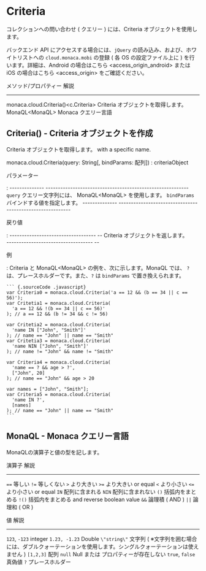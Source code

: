 Criteria
========

コレクションへの問い合わせ ( クエリー ) には、Criteria
オブジェクトを使用します。

<div class="admonition note">

バックエンド API にアクセスする場合には、`jQuery`
の読み込み、および、ホワイトリストへの `cloud.monaca.mobi` の登録 ( 各
OS の設定ファイル上に )
を行います。詳細は、Android の場合はこちら &lt;access\_origin\_android&gt;
または iOS の場合はこちら &lt;access\_origin&gt; をご確認ください。

</div>

  メソッド/プロパティー 解説                  
  ------------------------------------------- -------------------------------------
  monaca.cloud.Criteria()&lt;c.Criteria&gt;   Criteria オブジェクトを取得します。
  MonaQL&lt;MonaQL&gt;                        Monaca クエリー言語

Criteria() - Criteria オブジェクトを作成
----------------------------------------

Criteria オブジェクトを取得します。 with a specific name.

monaca.cloud.Criteria(query: String\[, bindParams: 配列\]) : criteriaObject

パラメーター

:   -------------- ----------------------------------------------------------
      `query`        クエリー文字列には、 MonaQL&lt;MonaQL&gt; を使用します。
      `bindParams`   バインドする値を指定します。
      -------------- ----------------------------------------------------------

戻り値

:   ----------------------------------- --
      Criteria オブジェクトを返します。   
      ----------------------------------- --

例

:   Criteria と MonaQL&lt;MonaQL&gt; の例を、次に示します。MonaQL では、
    `?` は、プレースホルダーです。また、`?` は `bindParams`
    で置き換えられます。

    ``` {.sourceCode .javascript}
    var Criteria0 = monaca.cloud.Criteria('a == 12 && (b == 34 || c == 56)');
    var Critetia1 = monaca.cloud.Criteria(
      'a == 12 && !(b == 34 || c == 56)'
    ); // a == 12 && (b != 34 && c != 56)

    var Critetia2 = monaca.cloud.Criteria(
      'name IN ["John", "Smith"]'
    ); // name == "John" || name == "Smith"
    var Critetia3 = monaca.cloud.Criteria(
      'name NIN ["John", "Smith"]'
    ); // name != "John" && name != "Smith"

    var Criteria4 = monaca.cloud.Criteria(
      'name == ? && age > ?',
      ["John", 20]
    ); // name == "John" && age > 20

    var names = ["John", "Smith"];
    var Criteria5 = monaca.cloud.Criteria(
      'name IN ?',
      [names]
    ); // name == "John" || name == "Smith"
    ```

MonaQL - Monaca クエリー言語
----------------------------

MonaQLの演算子と値の型を記します。

  演算子 解説   
  ------------- --------------------------------------------
  `==`          等しい
  `!=`          等しくない
  `>`           より大きい
  `>=`          より大きい or equal
  `<`           より小さい
  `<=`          より小さい or equal
  `IN`          配列に含まれる
  `NIN`         配列に含まれない
  `()`          括弧内をまとめる
  `!()`         括弧内をまとめる and reverse boolean value
  `&&`          論理積 ( AND )
  `||`          論理和 ( OR )

  値 解説           
  ----------------- ------------------------------------------------------------------------------------------------------------
  `123`, `-123`     integer
  `1.23, -1.23`     Double
  `\"string\"`      文字列 ( ※文字列を囲む場合には、ダブルクォーテーションを使用します。シングルクォーテーションは使えません )
  `[1,2,3]`         配列
  `null`            Null または プロパティーが存在しない
  `true`, `false`   真偽値
  `?`               プレースホルダー


